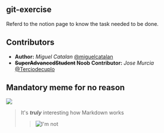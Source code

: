## git-exercise
Referd to the notion page to know the task needed to be done.

## Contributors
- **Author:** *Miguel Catalan* [@miguelcatalan](https://github.com/miguelcatalan)
- **~~SuperAdvancedStudent~~ Noob Contributor:** *Jose Murcia* [@Terciodecuplo](https://github.com/Terciodecuplo)

## Mandatory meme for no reason
![](https://media.tenor.com/images/8997cc18bb5c112cad4112180695db56/tenor.gif)

>It's ***truly*** interesting how Markdown works
>
>>![I'm not](https://media4.giphy.com/media/iJJ6E58EttmFqgLo96/200.gif)
